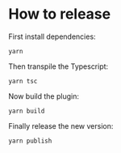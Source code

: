 # How to release

First install dependencies:

```shell
yarn
```

Then transpile the Typescript:

```shell
yarn tsc
```

Now build the plugin:

```shell
yarn build
```

Finally release the new version:

```shell
yarn publish
```
